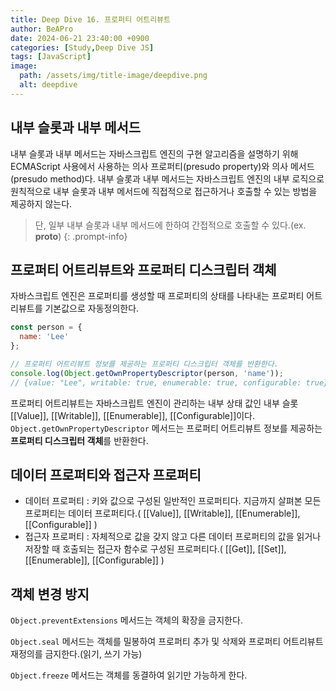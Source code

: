 ```yaml
---
title: Deep Dive 16. 프로퍼티 어트리뷰트
author: BeAPro
date: 2024-06-21 23:40:00 +0900
categories: [Study,Deep Dive JS]
tags: [JavaScript]
image:
  path: /assets/img/title-image/deepdive.png
  alt: deepdive
---
```


## **내부 슬롯과 내부 메서드**

내부 슬롯과 내부 메서드는 자바스크립트 엔진의 구현 알고리즘을 설명하기 위해 ECMAScript 사용에서 사용하는 의사 프로퍼티(presudo property)와 의사 메서드(presudo method)다.
내부 슬롯과 내부 메서드는 자바스크립트 엔진의 내부 로직으로 원칙적으로 내부 슬롯과 내부 메서드에 직접적으로 접근하거나 호출할 수 있는 방법을 제공하지 않는다.
> 단, 일부 내부 슬롯과 내부 메서드에 한하여 간접적으로 호출할 수 있다.(ex. __proto__)
{: .prompt-info}

## **프로퍼티 어트리뷰트와 프로퍼티 디스크립터 객체**
자바스크립트 엔진은 프로퍼티를 생성할 때 프로퍼티의 상태를 나타내는 프로퍼티 어트리뷰트를 기본값으로 자동정의한다.

```js
const person = {
  name: 'Lee'
};

// 프로퍼티 어트리뷰트 정보를 제공하는 프로퍼티 디스크립터 객체를 반환한다.
console.log(Object.getOwnPropertyDescriptor(person, 'name'));
// {value: "Lee", writable: true, enumerable: true, configurable: true}
```

프로퍼티 어트리뷰트는 자바스크립트 엔진이 관리하는 내부 상태 값인 내부 슬롯 [[Value]], [[Writable]], [[Enumerable]], [[Configurable]]이다.
`Object.getOwnPropertyDescriptor` 메서드는 프로퍼티 어트리뷰트 정보를 제공하는 **프로퍼티 디스크립터 객체**를 반환한다.

## **데이터 프로퍼티와 접근자 프로퍼티**
- 데이터 프로퍼티 : 키와 값으로 구성된 일반적인 프로퍼티다. 지금까지 살펴본 모든 프로퍼티는 데이터 프로퍼티다.( [[Value]], [[Writable]], [[Enumerable]], [[Configurable]] )
- 접근자 프로퍼티 : 자체적으로 값을 갖지 않고 다른 데이터 프로퍼티의 값을 읽거나 저장할 때 호출되는 접근자 함수로 구성된 프로퍼티다.( [[Get]], [[Set]], [[Enumerable]], [[Configurable]] )


## **객체 변경 방지**

`Object.preventExtensions` 메서드는 객체의 확장을 금지한다.

`Object.seal` 메서드는 객체를 밀봉하여 프로퍼티 추가 및 삭제와 프로퍼티 어트리뷰트 재정의를 금지한다.(읽기, 쓰기 가능)

`Object.freeze` 메서드는 객체를 동결하여 읽기만 가능하게 한다.